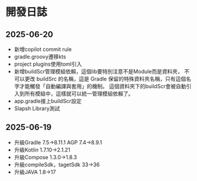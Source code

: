 # 開發日誌

## 2025-06-20
- 新增copilot commit rule
- gradle.groovy遷移kts
- project plugins使用toml引入
- 新增buildScr管理模組依賴，這個lib要特別注意不是Module而是資料夾，
  不可以更改 buildSrc 的名稱，這是 Gradle 保留的特殊資料夾名稱，只有這個名字才能觸發「自動編譯與套用」的機制。
  這個資料夾下的buildScr會被自動引入到所有模組中，這樣就可以統一管理模組依賴了。
- app.gradle接上buildScr設定
- Slapsh Library測試

## 2025-06-19
- 升級Gradle 7.5->8.11.1 AGP 7.4->8.9.1
- 升級Kotlin 1.7.10->2.1.21
- 升級Compose 1.3.0->1.8.3
- 升級compileSdk，tagetSdk 33->36
- 升級JAVA 1.8->17


